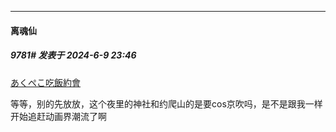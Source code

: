 ﻿
*****

####  离魂仙  
##### 9781#       发表于 2024-6-9 23:46

[あくぺこ吃飯約會](https://www.youtube.com/watch?v=9piBE38VshU)

等等，别的先放放，这个夜里的神社和约爬山的是要cos京吹吗，是不是跟我一样开始追赶动画界潮流了啊

